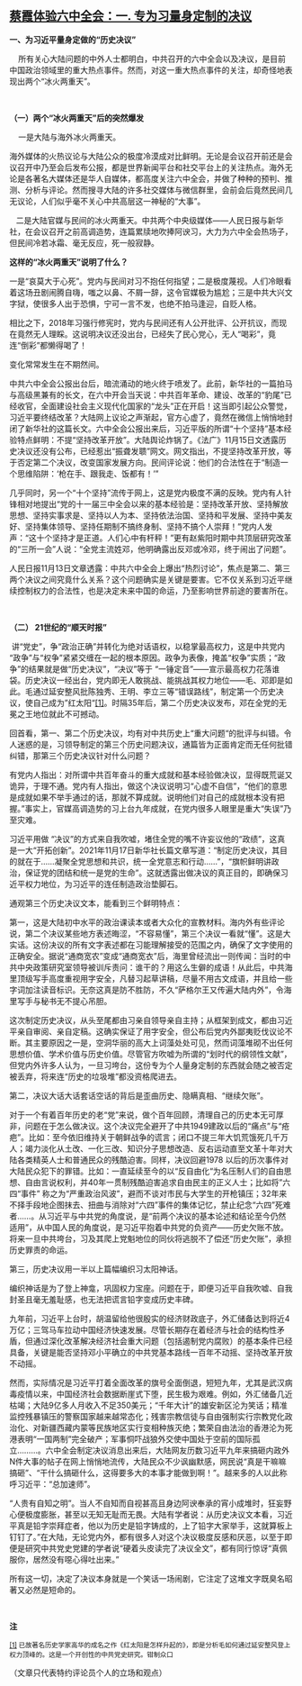 <!--1637346120000-->
[蔡霞体验六中全会：一. 专为习量身定制的决议](https://www.rfa.org/mandarin/yataibaodao/zhengzhi/caixia-11192021131728.html)
------

<p><strong>一、为习近平量身定做的“历史决议”</strong></p><p>    所有关心大陆问题的中外人士都明白，中共召开的六中全会以及决议，是目前中国政治领域里的重大热点事件。然而，对这一重大热点事件的关注，却奇怪地表现出两个“冰火两重天”。</p><p> </p><p><strong>（一）两个“冰火两重天”后的突然爆发</strong></p><p>    一是大陆与海外冰火两重天。</p><p>海外媒体的火热议论与大陆公众的极度冷漠成对比鲜明。无论是会议召开前还是会议召开中乃至会后发布公报，都是世界新闻平台和社交平台上的关注热点。海外无论是各著名大媒体还是华人自媒体，都高度关注六中全会，并做了种种的预判、推测、分析与评论。然而搜寻大陆的许多社交媒体与微信群里，会前会后竟然民间几无议论，人们似乎毫不关心中共高层这一神秘的“大事”。</p><p>   二是大陆官媒与民间的冰火两重天。中共两个中央级媒体——人民日报与新华社，在会议召开之前高调造势，连篇累牍地吹捧阿谀习，大力为六中全会热场子，但民间冷若冰霜、毫无反应，死一般寂静。</p><p><strong>这样的“冰火两重天”说明了什么？</strong></p><p>一是“哀莫大于心死”。党内与民间对习不抱任何指望；二是极度蔑视。人们冷眼看着这场丑剧闹腾自嗨，嗤之以鼻、不屑一辞，这令官媒极为尴尬；三是中共大兴文字狱，使很多人出于恐惧，宁可一言不发，也绝不拍马逢迎，自贬人格。</p><p>相比之下，2018年习强行修宪时，党内与民间还有人公开批评、公开抗议，而现在竟然无人理睬。这说明决议还没出台，已经失了民心党心，无人“喝彩”，竟连“倒彩”都懒得喝了！</p><p>变化常常发生在不期然间。</p><p>中共六中全会公报出台后，暗流涌动的地火终于喷发了。此前，新华社的一篇拍马与高级黑兼有的长文，在六中开会当天说：中共百年革命、建设、改革的“豹尾”已经收官，全面建设社会主义现代化国家的“龙头”正在开启！这当即引起公众警觉，习近平要终结改革？大陆网上议论之声渐起，官方心虚了，竟然在微信上悄悄地封闭了新华社的这篇长文。六中全会公报出来后，习近平版的所谓“十个坚持”基本经验特点鲜明：不提“坚持改革开放”。大陆舆论炸锅了。《法广》11月15日文透露历史决议还没有公布，已经惹出“振聋发聩”网文。网文指出，不提坚持改革开放，等于否定第二个决议，改变国家发展方向。民间评论说：他们的合法性在于“制造一个思维陷阱：‘枪在手、跟我走、饭都有！’”</p><p>几乎同时，另一个“十个坚持”流传于网上，这是党内极度不满的反映。党内有人针锋相对地提出“党的十一届三中全会以来的基本经验是：坚持改革开放、坚持解放思想、坚持实事求是、坚持以人为本、坚持依法治国、坚持和平发展、坚持中美友好、坚持集体领导、坚持任期制不搞终身制、坚持不搞个人崇拜！”党内人发声：“这十个坚持才是正道。人们心中有杆秤！”更有赵紫阳时期中共顶层研究改革的“三所一会”人说：“全党主流姓邓，他明确露出反邓或冷邓，终于闹出了问题”。</p><p>人民日报11月13日文章透露：中共六中全会上爆出“热烈讨论”，焦点是第二、第三两个决议之间究竟什么关系？这个问题确实是关键是要害。它不仅关系到习近平继续控制权力的合法性，也是决定未来中国的命运，乃至影响世界前途的要害所在。</p><p> </p><p><strong>（二） 21世纪的“顺天时报”</strong></p><p> 讲“党史”，争“政治正确”并转化为绝对话语权，以稳掌最高权力，这是中共党内 “政争”与“权争”紧紧交缠在一起的根本原因。政争为表像，掩盖“权争”实质；“政争”的结果就是做“历史决议”，“决议”等于 “一锤定音”——宣示最高权力花落谁袋。历史决议一经出台，党内即无人敢挑战、能挑战其权力地位——毛、邓即是如此。毛通过延安整风批陈独秀、王明、李立三等“错误路线”，制定第一个历史决议，使自己成为”红太阳“<a href="#_ftn1" name="_ftnref1"><span>[1]</span></a>。时隔35年后，第二个历史决议发布，邓在全党的无冕之王地位就此不可撼动。</p><p>回首看，第一、第二个历史决议，均有对中共历史上“重大问题“的批评与纠错。令人迷惑的是，习领导制定的第三个历史问题决议，通篇皆为正面肯定而无任何批错纠错，那第三个历史决议针对什么问题？</p><p>有党内人指出：对所谓中共百年奋斗的重大成就和基本经验做决议，显得既荒诞又诡异，于理不通。党内有人指出，做这个决议说明习“心虚不自信”，“他们的意思是成就如果不举手通过的话，那就不算成就。说明他们对自己的成就根本没有把握。”事实上，官媒高调造势的习上台九年成就，在党内很多人眼里是重大“失误”乃至灾难。</p><p>习近平用做 “决议”的方式来自我吹嘘，堵住全党的嘴不许妄议他的“政绩”，这真是一大“开拓创新”。2021年11月17日新华社长篇文章写道：“制定历史决议，其目的就在于……凝聚全党思想和共识，统一全党意志和行动……”，“旗帜鲜明讲政治，保证党的团结和统一是党的生命”。这就透露出做决议的真正目的，即确保习近平权力地位，为习近平的连任制造政治垫脚石。</p><p>通观第三个历史决议文本，能看到三个鲜明特点：</p><p>第一，这是大陆初中水平的政治课读本或者大众化的宣教材料。海内外有些评论说，第二个决议某些地方表述晦涩，“不容易懂”，第三个决议一看就“懂”。这是大实话。这份决议的所有文字表述都在习能理解接受的范围之内，确保了文字使用的正确安全。据说“通商宽农”变成“通商宽衣”后，海里曾经流出一则传闻：当时的中共中央政策研究室领导被训斥责问：谁干的？用这么生僻的成语！从此后，中共海里顶级写手高度重视用字安全，凡替习起草讲稿，尽量不用古文成语，并且给一些字词加注读音标识。无奈这真是防不胜防，不久“萨格尔王又传遍大陆内外”，令海里写手与秘书无不提心吊胆。</p><p>这次制定历史决议，从头至尾都由习亲自领导亲自主持；从框架到成文，都由习近平亲自审阅、亲自定稿。这确实保证了用字安全，但公布后党内外鄙夷贬伐议论不断。其主要原因之一是，空洞华丽的高大上词藻处处可见，然而词藻堆砌不出任何思想价值、学术价值与历史价值。尽管官方吹嘘为所谓的“划时代的纲领性文献”，但党内外许多人认为，一旦习垮台，这份专为个人量身定制的东西就会随之被否定被丢弃，将来连“历史的垃圾堆”都没资格爬进去。</p><p>第二，决议大话大话套话空话的背后是歪曲历史、隐瞒真相、“继续欠账”。</p><p>对于一个有着百年历史的老“党”来说，做个百年回顾，清理自己的历史本无可厚非，问题在于怎么做决议。这个决议完全避开了中共1949建政以后的“痛点”与“疮疤”。比如：至今依旧维持关于朝鲜战争的谎言；闭口不提三年大饥荒饿死几千万人；竭力淡化从土改、一化三改、知识分子思想改造、反右运动直至文革十年对大陆各类精英人士和普通民众的残酷迫害。同样，决议回避1978 以后的历次事件对大陆民众犯下的罪错。比如：一直延续至今的以“反自由化“为名压制人们的自由思想、自由言说权利，并40年一贯制残酷迫害追求自由民主的正义人士；比如将”六四“事件” 称之为“严重政治风波”，避而不谈对市民与大学生的开枪镇压；32年来不择手段地企图抹去、扭曲与消除对“六四”事件的集体记忆，禁止纪念“六四”死难者……。从习近平与中共党的角度说，是“前两个决议的基本论述和结论至今仍然适用”，从中国人民的角度说，是习近平抱着中共党的负资产——历史欠账不放。将来一旦中共垮台，习及其爬上党魁地位的同伙将逃脱不了偿还“历史欠账”，承担历史罪责的命运。</p><p>第三，历史决议用一半以上篇幅编织习太阳神话。</p><p>编织神话是为了登上神龛，巩固权力宝座。问题在于，即便习近平自我吹嘘、自我封圣且毫无羞耻感，也无法把谎言铅字变成历史丰碑。</p><p>九年前，习近平上台时，胡温留给他很殷实的经济财政底子，外汇储备达到将近4万亿；三驾马车拉动中国经济快速发展。尽管长期存在着经济与社会的结构性矛盾，但通过深化改革解决经济社会重大问题（包括遏制党内腐败）的基本条件已经具备，关键是能否坚持邓小平确立的中共党基本路线一百年不动摇、坚持改革开放不动摇。</p><p>然而，实际情况是习近平打着全面改革的旗号全面倒退，短短九年，尤其是武汉病毒疫情以来，中国经济社会数据断崖式下堕，民生极为艰难。例如，外汇储备几近枯竭；大陆9亿多人月收入不足350美元；“千年大计”的雄安新区沦为笑话；精准监控残暴镇压的警察国家越来越常态化；残害宗教信徒与自由强制实行宗教党化政治化、对新疆西藏内蒙等民族地区实行变相种族灭绝；繁荣自由法治的香港沦为死港表明“一国两制”完全破产；军事恫吓战狼外交使中国处于空前的国际孤立………。六中全会制定决议消息出来后，大陆网友历数习近平九年来搞砸内政外N件大事的帖子在网上悄悄地流传，大陆民众不少讽幽默感，网民说“真是干嘛嘛搞砸”、“干什么搞砸什么，这得要多大的本事才能做到啊！”。越来多的人以此称呼习近平：“总加速师”。</p><p>“人贵有自知之明”。当人不自知而自视甚高且身边阿谀奉承的宵小成堆时，狂妄野心便极度膨胀，甚至以无知无耻而无畏。大陆有学者说：从历史决议文本看，习近平真是铅字崇拜症者，他以为历史是铅字铸成的，上了铅字大家举手，这就算板上钉钉了。”在大陆，无论党内外，都有很多人对这个决议极度反感和厌恶，以至于即便是研究中共党史党建的学者说“硬着头皮读完了决议全文”，都有同行惊讶“真佩服你，居然没有噁心得吐出来。”</p><p>所有这一切，决定了决议本身就是一个笑话一场闹剧，它注定了这堆文字既臭名昭著又必然是短命的。</p><p> </p><p><strong>注</strong></p><p><sup><a href="#_ftnref1" name="_ftn1"><span>[1]</span></a> 已故著名历史学家高华的成名之作《红太阳是怎样升起的》，即是分析毛如何通过延安整风登上权力顶峰的。这是一个开创性的中共党史研究。钳制众口</sup></p><p><sup></sup></p><p>（文章只代表特约评论员个人的立场和观点）</p><p></p><p></p><p></p>
